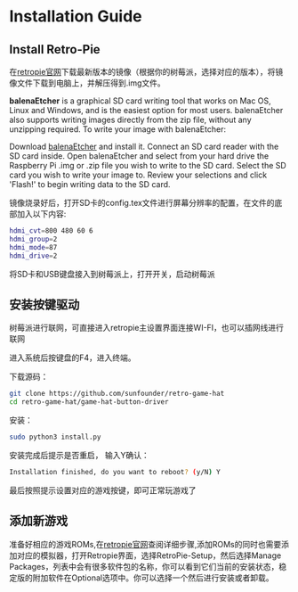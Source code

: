 # Installation Guide
## Install Retro-Pie
在[retropie官网](https://retropie.org.uk/download/)下载最新版本的镜像（根据你的树莓派，选择对应的版本），将镜像文件下载到电脑上，并解压得到.img文件。

**balenaEtcher** is a graphical SD card writing tool that works on Mac OS, Linux and Windows, and is the easiest option for most users. balenaEtcher also supports writing images directly from the zip file, without any unzipping required. To write your image with balenaEtcher:

Download [balenaEtcher](https://www.balena.io/etcher/) and install it.
Connect an SD card reader with the SD card inside.
Open balenaEtcher and select from your hard drive the Raspberry Pi .img or .zip file you wish to write to the SD card.
Select the SD card you wish to write your image to.
Review your selections and click 'Flash!' to begin writing data to the SD card.

镜像烧录好后，打开SD卡的config.tex文件进行屏幕分辨率的配置，在文件的底部加入以下内容:
```bash
hdmi_cvt=800 480 60 6
hdmi_group=2
hdmi_mode=87
hdmi_drive=2
```

将SD卡和USB键盘接入到树莓派上，打开开关，启动树莓派

## 安装按键驱动
树莓派进行联网，可直接进入retropie主设置界面连接WI-FI，也可以插网线进行联网

进入系统后按键盘的F4，进入终端。

下载源码：
```bash
git clone https://github.com/sunfounder/retro-game-hat
cd retro-game-hat/game-hat-button-driver
```
安装：
```bash
sudo python3 install.py
```
安装完成后提示是否重启， 输入Y确认：
```bash
Installation finished, do you want to reboot? (y/N) Y
```
最后按照提示设置对应的游戏按键，即可正常玩游戏了

## 添加新游戏

准备好相应的游戏ROMs,在[retropie官网](https://retropie.org.uk/docs/Transferring-Roms/)查阅详细步骤,添加ROMs的同时也需要添加对应的模拟器，打开Retropie界面，选择RetroPie-Setup，然后选择Manage Packages，列表中会有很多软件包的名称，你可以看到它们当前的安装状态，稳定版的附加软件在Optional选项中。你可以选择一个然后进行安装或者卸载。






